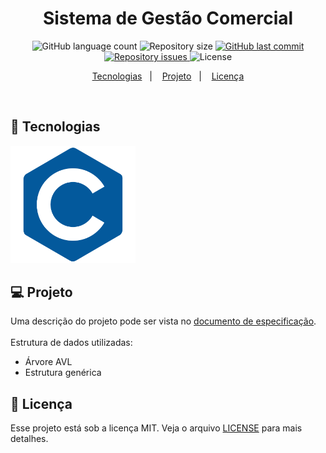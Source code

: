 <h1 align="center">
Sistema de Gestão Comercial
</h1>

<p align="center">
  <img alt="GitHub language count" src="https://img.shields.io/github/languages/count/tassiotfc/projeto-estruturadedadosII-ufersa">

  <img alt="Repository size" src="https://img.shields.io/github/repo-size/tassiotfc/projeto-estruturadedadosII-ufersa">

  <a href="https://github.com/tassiotfc/projeto-estruturadedadosII-ufersa/commits/master">
    <img alt="GitHub last commit" src="https://img.shields.io/github/last-commit/tassiotfc/projeto-estruturadedadosII-ufersa">
  </a>

  <a href="https://github.com/tassiotfc/projeto-estruturadedadosII-ufersa/issues">
    <img alt="Repository issues" src="https://img.shields.io/github/issues/tassiotfc/projeto-estruturadedadosII-ufersa">
  </a>

  <img alt="License" src="https://img.shields.io/badge/license-MIT-brightgreen">
</p>

<p align="center">
  <a href="#rocket-tecnologias">Tecnologias</a>&nbsp;&nbsp;&nbsp;|&nbsp;&nbsp;&nbsp;
  <a href="#-projeto">Projeto</a>&nbsp;&nbsp;&nbsp;|&nbsp;&nbsp;&nbsp;
  <a href="#memo-licença">Licença</a>
</p>

<br>

## :rocket: Tecnologias

<img align="leth" src="c-logo.png" width="200px;"/>

## 💻 Projeto

Uma descrição do projeto pode ser vista no [documento de especificação](Projeto_2016_2_LAED_II.pdf).
<br>
<br>
Estrutura de dados utilizadas:
- Árvore AVL
- Estrutura genérica

## :memo: Licença

Esse projeto está sob a licença MIT. Veja o arquivo [LICENSE](LICENSE.md) para mais detalhes.

